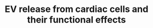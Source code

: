 ---
annotations:
- id: PW:0000004
  parent: regulatory pathway
  type: Pathway Ontology
  value: regulatory pathway
authors:
- Khanspers
- Susan
- MaintBot
- AlexanderPico
- Marvin M2
description: 'Summary of reported EV release from cardiac cells in culture and their
  functional effects. EV release has been reported in numerous cell lines and primary
  cultures, both at baseline and in response to stimuli. Transfer of EVs between cell
  types has been demonstrated as well as delivery of cargo.  Note that this pathway
  represents a review of multiple studies in multiple organisms. This pathway displays
  the human orthologs.  HUVEC: human aortic endothelial cell  HMEC-1: human microvascular
  endothelial cell  HASMC: human aortic smooth muscle cell  NRVM: neonatal rat ventricular
  myocyte.   Adapted from Danielson KM, Das S. Extracellular Vesicles in Heart Disease:
  Excitement for the Future? Exosomes Microvesicles, 2014. http://www.ncbi.nlm.nih.gov/pubmed/25429310'
last-edited: 2019-09-17
organisms:
- Homo sapiens
redirect_from:
- /index.php/Pathway:WP3297
- /instance/WP3297
- /instance/WP3297_rr106734
revision: r106734
schema-jsonld:
- '@context': https://schema.org/
  '@id': https://wikipathways.github.io/pathways/WP3297.html
  '@type': Dataset
  creator:
    '@type': Organization
    name: WikiPathways
  description: 'Summary of reported EV release from cardiac cells in culture and their
    functional effects. EV release has been reported in numerous cell lines and primary
    cultures, both at baseline and in response to stimuli. Transfer of EVs between
    cell types has been demonstrated as well as delivery of cargo.  Note that this
    pathway represents a review of multiple studies in multiple organisms. This pathway
    displays the human orthologs.  HUVEC: human aortic endothelial cell  HMEC-1: human
    microvascular endothelial cell  HASMC: human aortic smooth muscle cell  NRVM:
    neonatal rat ventricular myocyte.   Adapted from Danielson KM, Das S. Extracellular
    Vesicles in Heart Disease: Excitement for the Future? Exosomes Microvesicles,
    2014. http://www.ncbi.nlm.nih.gov/pubmed/25429310'
  keywords:
  - C-Myb
  - CXCL12
  - ERBB4
  - Ethanol
  - Homocysteine
  - KLF2
  - MIR143
  - Ox-LDL
  - Prolactin
  - RGS16
  - hsa-miR-145-5p
  license: CC0
  name: EV release from cardiac cells and their functional effects
seo: CreativeWork
title: EV release from cardiac cells and their functional effects
wpid: WP3297
---